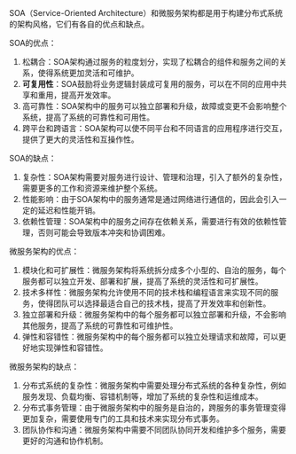 SOA（Service-Oriented Architecture）和微服务架构都是用于构建分布式系统的架构风格，它们有各自的优点和缺点。

SOA的优点：
1. 松耦合：SOA架构通过服务的粒度划分，实现了松耦合的组件和服务之间的关系，使得系统更加灵活和可维护。
2. **可复用性**：SOA鼓励将业务逻辑封装成可复用的服务，可以在不同的应用中共享和重用，提高开发效率。
3. 高可靠性：SOA架构中的服务可以独立部署和升级，故障或变更不会影响整个系统，提高了系统的可靠性和可用性。
4. 跨平台和跨语言：SOA架构可以使不同平台和不同语言的应用程序进行交互，提供了更大的灵活性和互操作性。

SOA的缺点：
1. 复杂性：SOA架构需要对服务进行设计、管理和治理，引入了额外的复杂性，需要更多的工作和资源来维护整个系统。
2. 性能影响：由于SOA架构中的服务通常是通过网络进行通信的，因此会引入一定的延迟和性能开销。
3. 依赖性管理：SOA架构中的服务之间存在依赖关系，需要进行有效的依赖性管理，否则可能会导致版本冲突和协调困难。

微服务架构的优点：
1. 模块化和可扩展性：微服务架构将系统拆分成多个小型的、自治的服务，每个服务都可以独立开发、部署和扩展，提高了系统的灵活性和可扩展性。
2. 技术多样性：微服务架构允许使用不同的技术栈和编程语言来实现不同的服务，使得团队可以选择最适合自己的技术栈，提高了开发效率和创新性。
3. 独立部署和升级：微服务架构中的每个服务都可以独立部署和升级，不会影响其他服务，提高了系统的可靠性和可维护性。
4. 弹性和容错性：微服务架构中的每个服务都可以独立处理请求和故障，可以更好地实现弹性和容错性。

微服务架构的缺点：
1. 分布式系统的复杂性：微服务架构中需要处理分布式系统的各种复杂性，例如服务发现、负载均衡、容错机制等，增加了系统的复杂性和运维成本。
2. 分布式事务管理：由于微服务架构中的服务是自治的，跨服务的事务管理变得更加复杂，需要使用专门的工具和技术来实现分布式事务。
3. 团队协作和沟通：微服务架构中需要不同团队协同开发和维护多个服务，需要更好的沟通和协作机制。 
 
